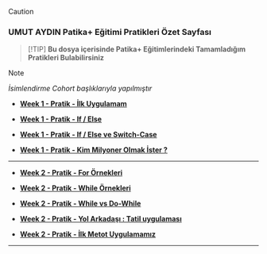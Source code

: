 
> [!CAUTION]
> ### UMUT AYDIN Patika+ Eğitimi Pratikleri Özet Sayfası



>  [!TIP]
**Bu dosya içerisinde Patika+ Eğitimlerindeki Tamamladığım Pratikleri Bulabilirsiniz**



> [!NOTE]
_İsimlendirme Cohort başlıklarıyla yapılmıştır_



+ **[Week 1 - Pratik - İlk Uygulamam](https://github.com/aydinumu/PatikaTasks/blob/main/firstTask.cs)** 

+ **[Week 1 - Pratik - If / Else](https://github.com/aydinumu/PatikaTasks/blob/main/ifElse.cs)** 

+ **[Week 1 - Pratik - If / Else ve Switch-Case](https://github.com/aydinumu/PatikaTasks/blob/main/switchCase.cs)**

+ **[Week 1 - Pratik - Kim Milyoner Olmak İster ?](https://github.com/aydinumu/PatikaTasks/blob/main/milyoner.cs)**

 ----------------------------------------

+ **[Week 2 - Pratik - For Örnekleri ](https://github.com/aydinumu/PatikaTasks/blob/main/for.cs)** 

+ **[Week 2 - Pratik - While Örnekleri ](https://github.com/aydinumu/PatikaTasks/blob/main/while.cs)** 

+ **[Week 2 - Pratik - While vs Do-While](https://github.com/aydinumu/PatikaTasks/blob/main/whilevsdowhile.cs)** 

+ **[Week 2 - Pratik - Yol Arkadaşı : Tatil uygulaması](https://github.com/aydinumu/PatikaTasks/blob/main/yolArkadasi.cs)**

+ **[Week 2 - Pratik - İlk Metot Uygulamamız](https://github.com/aydinumu/PatikaTasks/blob/main/firstMethod.cs)**

 ----------------------------------------
